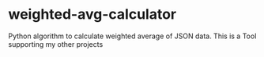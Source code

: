 # weighted-avg-calculator
Python algorithm to calculate weighted average of JSON data. This is a Tool supporting my other projects
